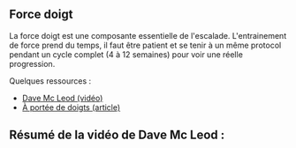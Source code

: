 ## Force doigt

La force doigt est une composante essentielle de l'escalade.
L'entrainement de force prend du temps, il faut être patient et se tenir à un même protocol pendant 
un cycle complet (4 à 12 semaines) pour voir une réelle progression.

Quelques ressources :

- [Dave Mc Leod (vidéo)](https://youtu.be/VeKE5VH5-qg)  
- [À portée de doigts (article)](https://aporteededoigts.com/physique-escalade-entrainement-progression/force/doigts)

Résumé de la vidéo de Dave Mc Leod :
- 
